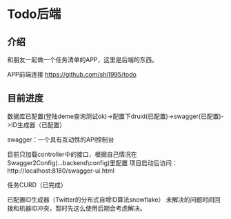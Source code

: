 # Todo后端

## 介绍
和朋友一起做一个任务清单的APP，这里是后端的东西。

APP前端连接 https://github.com/shj1995/todo

## 目前进度
数据库已配置(登陆deme查询测试ok)->配置下druid(已配置)->swagger(已配置)->ID生成器（已配置）

swagger：一个具有互动性的API控制台

目前只加载controller中的接口，根据自己情况在Swagger2Config(...backend\config)里配置
项目启动后访问：http://localhost:8180/swagger-ui.html

任务CURD（已完成）

已配置ID生成器（Twitter的分布式自增ID算法snowflake）
未解决的问题时间回拨和机器ID冲突，暂时先这么使用后期会考虑解决。
